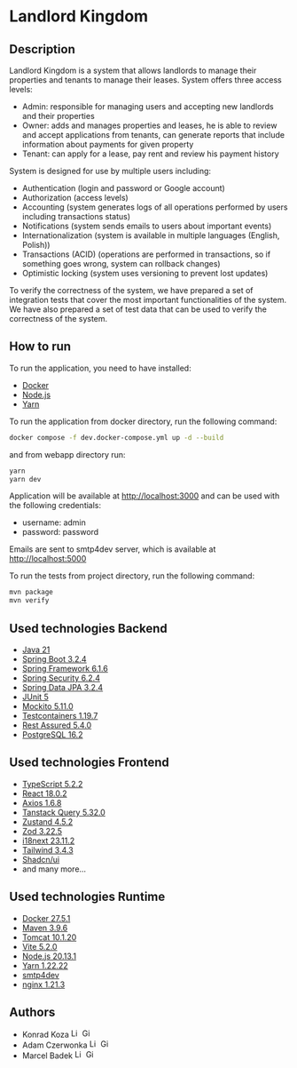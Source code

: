 # Landlord Kingdom

## Description

Landlord Kingdom is a system that allows landlords to manage their properties and tenants to manage their leases. System offers three access levels:
- Admin: responsible for managing users and accepting new landlords and their properties
- Owner: adds and manages properties and leases, he is able to review and accept applications from tenants, can generate reports that include information about payments for given property
- Tenant: can apply for a lease, pay rent and review his payment history

System is designed for use by multiple users including:
- Authentication (login and password or Google account)
- Authorization (access levels)
- Accounting (system generates logs of all operations performed by users including transactions status)
- Notifications (system sends emails to users about important events)
- Internationalization (system is available in multiple languages (English, Polish))
- Transactions (ACID) (operations are performed in transactions, so if something goes wrong, system can rollback changes)
- Optimistic locking (system uses versioning to prevent lost updates)

To verify the correctness of the system, we have prepared a set of integration tests that cover the most important functionalities of the system. We have also prepared a set of test data that can be used to verify the correctness of the system.

## How to run
To run the application, you need to have installed:
- [Docker](https://www.docker.com/get-started/)
- [Node.js](https://nodejs.org/en/download)
- [Yarn](https://classic.yarnpkg.com/en/)

To run the application from docker directory, run the following command:
```bash
docker compose -f dev.docker-compose.yml up -d --build
``` 
and from webapp directory run:
```bash
yarn
yarn dev
```

Application will be available at [http://localhost:3000](http://localhost:3000) and can be used with the following credentials:
- username: admin
- password: password

Emails are sent to smtp4dev server, which is available at [http://localhost:5000](http://localhost:5000)

To run the tests from project directory, run the following command:
```bash
mvn package
mvn verify
```

## Used technologies Backend
- [Java 21](https://jdk.java.net/21/)
- [Spring Boot 3.2.4](https://spring.io/projects/spring-boot)
- [Spring Framework 6.1.6](https://spring.io/projects/spring-framework)
- [Spring Security 6.2.4](https://spring.io/projects/spring-security)
- [Spring Data JPA 3.2.4](https://spring.io/projects/spring-data-jpa)
- [JUnit 5](https://junit.org/junit5/)
- [Mockito 5.11.0](https://site.mockito.org/)
- [Testcontainers 1.19.7](https://www.testcontainers.org/)
- [Rest Assured 5.4.0](https://rest-assured.io/)
- [PostgreSQL 16.2](https://www.postgresql.org/)

## Used technologies Frontend
- [TypeScript 5.2.2](https://www.typescriptlang.org/)
- [React 18.0.2](https://reactjs.org/)
- [Axios 1.6.8](https://axios-http.com/)
- [Tanstack Query 5.32.0](https://tanstack.com/)
- [Zustand 4.5.2](https://zustand.surge.sh/)
- [Zod 3.22.5](https://zod.dev/)
- [i18next 23.11.2](https://www.i18next.com/)
- [Tailwind 3.4.3](https://tailwindcss.com/)
- [Shadcn/ui](https://ui.shadcn.com/)
- and many more... 

## Used technologies Runtime
- [Docker 27.5.1](https://www.docker.com/)
- [Maven 3.9.6](https://maven.apache.org/)
- [Tomcat 10.1.20](https://tomcat.apache.org/)
- [Vite 5.2.0](https://vitejs.dev/)
- [Node.js 20.13.1](https://nodejs.org/en/)
- [Yarn 1.22.22](https://classic.yarnpkg.com/en/)
- [smtp4dev](https://github.com/rnwood/smtp4dev)
- [nginx 1.21.3](https://www.nginx.com/)

## Authors
- Konrad Koza
  [<img src="https://upload.wikimedia.org/wikipedia/commons/thumb/8/81/LinkedIn_icon.svg/2048px-LinkedIn_icon.svg.png" alt="LinkedIn" height=16/>](https://www.linkedin.com/in/konrad-koza1/)
  [<img src="https://upload.wikimedia.org/wikipedia/commons/9/91/Octicons-mark-github.svg" alt="GitHub" height=16/>](https://github.com/Konradkoza)
- Adam Czerwonka
  [<img src="https://upload.wikimedia.org/wikipedia/commons/thumb/8/81/LinkedIn_icon.svg/2048px-LinkedIn_icon.svg.png" alt="LinkedIn" height=16/>](https://www.linkedin.com/in/adamczerwonka/)
  [<img src="https://upload.wikimedia.org/wikipedia/commons/9/91/Octicons-mark-github.svg" alt="GitHub" height=16/>](https://github.com/AdamCzerwonka)
- Marcel Badek
  [<img src="https://upload.wikimedia.org/wikipedia/commons/thumb/8/81/LinkedIn_icon.svg/2048px-LinkedIn_icon.svg.png" alt="LinkedIn" height=16/>](https://www.linkedin.com/in/marcel-badek/)
  [<img src="https://upload.wikimedia.org/wikipedia/commons/9/91/Octicons-mark-github.svg" alt="GitHub" height=16/>](https://github.com/marcelbadek)